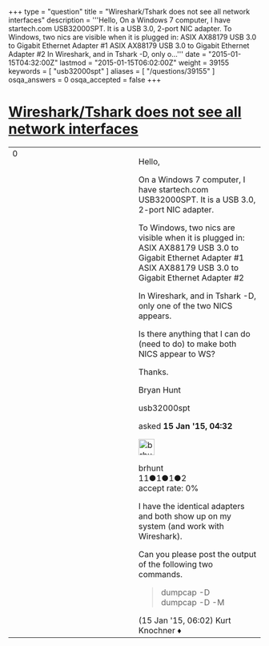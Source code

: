 +++
type = "question"
title = "Wireshark/Tshark does not see all network interfaces"
description = '''Hello, On a Windows 7 computer, I have startech.com USB32000SPT. It is a USB 3.0, 2-port NIC adapter. To Windows, two nics are visible when it is plugged in: ASIX AX88179 USB 3.0 to Gigabit Ethernet Adapter #1 ASIX AX88179 USB 3.0 to Gigabit Ethernet Adapter #2 In Wireshark, and in Tshark -D, only o...'''
date = "2015-01-15T04:32:00Z"
lastmod = "2015-01-15T06:02:00Z"
weight = 39155
keywords = [ "usb32000spt" ]
aliases = [ "/questions/39155" ]
osqa_answers = 0
osqa_accepted = false
+++

<div class="headNormal">

# [Wireshark/Tshark does not see all network interfaces](/questions/39155/wiresharktshark-does-not-see-all-network-interfaces)

</div>

<div id="main-body">

<div id="askform">

<table id="question-table" style="width:100%;"><colgroup><col style="width: 50%" /><col style="width: 50%" /></colgroup><tbody><tr class="odd"><td style="width: 30px; vertical-align: top"><div class="vote-buttons"><span id="post-39155-upvote" class="ajax-command post-vote up" rel="nofollow" title="I like this post (click again to cancel)"> </span><div id="post-39155-score" class="post-score" title="current number of votes">0</div><span id="post-39155-downvote" class="ajax-command post-vote down" rel="nofollow" title="I dont like this post (click again to cancel)"> </span> <span id="favorite-mark" class="ajax-command favorite-mark" rel="nofollow" title="mark/unmark this question as favorite (click again to cancel)"> </span><div id="favorite-count" class="favorite-count"></div></div></td><td><div id="item-right"><div class="question-body"><p>Hello,</p><p>On a Windows 7 computer, I have startech.com USB32000SPT. It is a USB 3.0, 2-port NIC adapter.</p><p>To Windows, two nics are visible when it is plugged in: ASIX AX88179 USB 3.0 to Gigabit Ethernet Adapter #1 ASIX AX88179 USB 3.0 to Gigabit Ethernet Adapter #2</p><p>In Wireshark, and in Tshark -D, only one of the two NICS appears.</p><p>Is there anything that I can do (need to do) to make both NICS appear to WS?</p><p>Thanks.</p><p>Bryan Hunt</p></div><div id="question-tags" class="tags-container tags"><span class="post-tag tag-link-usb32000spt" rel="tag" title="see questions tagged &#39;usb32000spt&#39;">usb32000spt</span></div><div id="question-controls" class="post-controls"></div><div class="post-update-info-container"><div class="post-update-info post-update-info-user"><p>asked <strong>15 Jan '15, 04:32</strong></p><img src="https://secure.gravatar.com/avatar/c92eec1a64a2150cbef6aef1e2070755?s=32&amp;d=identicon&amp;r=g" class="gravatar" width="32" height="32" alt="brhunt&#39;s gravatar image" /><p><span>brhunt</span><br />
<span class="score" title="11 reputation points">11</span><span title="1 badges"><span class="badge1">●</span><span class="badgecount">1</span></span><span title="1 badges"><span class="silver">●</span><span class="badgecount">1</span></span><span title="2 badges"><span class="bronze">●</span><span class="badgecount">2</span></span><br />
<span class="accept_rate" title="Rate of the user&#39;s accepted answers">accept rate:</span> <span title="brhunt has no accepted answers">0%</span></p></div></div><div id="comments-container-39155" class="comments-container"><span id="39156"></span><div id="comment-39156" class="comment"><div id="post-39156-score" class="comment-score"></div><div class="comment-text"><p>I have the identical adapters and both show up on my system (and work with Wireshark).</p><p>Can you please post the output of the following two commands.</p><blockquote><p>dumpcap -D<br />
dumpcap -D -M</p></blockquote></div><div id="comment-39156-info" class="comment-info"><span class="comment-age">(15 Jan '15, 06:02)</span> <span class="comment-user userinfo">Kurt Knochner ♦</span></div></div></div><div id="comment-tools-39155" class="comment-tools"></div><div class="clear"></div><div id="comment-39155-form-container" class="comment-form-container"></div><div class="clear"></div></div></td></tr></tbody></table>

</div>

</div>

